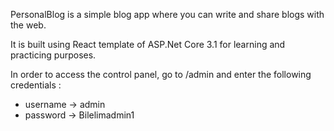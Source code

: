 PersonalBlog is a simple blog app where you can write and share blogs with the web.

It is built using React template of ASP.Net Core 3.1 for learning and practicing purposes.

In order to access the control panel, go to /admin and enter the following credentials :

- username -> admin
- password -> Bilelimadmin1
